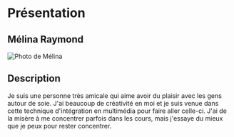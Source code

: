 # Présentation

## Mélina Raymond
![Photo de Mélina](Repository/medias.md/https://user-images.githubusercontent.com/89647786/152880149-c278b11d-e068-4fe7-8c73-11dd332058ac.jpg)

## Description
Je suis une personne très amicale qui aime avoir du plaisir avec les gens autour de soie. J'ai beaucoup de créativité en moi et je suis venue dans cette technique d'intégration en multimédia pour faire aller celle-ci. J'ai de la misère à me concentrer parfois dans les cours, mais j'essaye du mieux que je peux pour rester concentrer.
